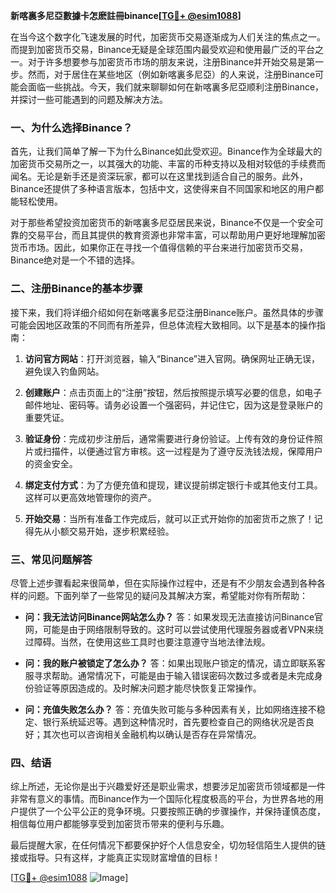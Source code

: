 **新喀裏多尼亞數據卡怎麽註冊binance[[TG💪+ @esim1088](https://t.me/s/esim1088)]**

在当今这个数字化飞速发展的时代，加密货币交易逐渐成为人们关注的焦点之一。而提到加密货币交易，Binance无疑是全球范围内最受欢迎和使用最广泛的平台之一。对于许多想要参与加密货币市场的朋友来说，注册Binance并开始交易是第一步。然而，对于居住在某些地区（例如新喀裏多尼亞）的人来说，注册Binance可能会面临一些挑战。今天，我们就来聊聊如何在新喀裏多尼亞顺利注册Binance，并探讨一些可能遇到的问题及解决方法。

### 一、为什么选择Binance？

首先，让我们简单了解一下为什么Binance如此受欢迎。Binance作为全球最大的加密货币交易所之一，以其强大的功能、丰富的币种支持以及相对较低的手续费而闻名。无论是新手还是资深玩家，都可以在这里找到适合自己的服务。此外，Binance还提供了多种语言版本，包括中文，这使得来自不同国家和地区的用户都能轻松使用。

对于那些希望投资加密货币的新喀裏多尼亞居民来说，Binance不仅是一个安全可靠的交易平台，而且其提供的教育资源也非常丰富，可以帮助用户更好地理解加密货币市场。因此，如果你正在寻找一个值得信赖的平台来进行加密货币交易，Binance绝对是一个不错的选择。

### 二、注册Binance的基本步骤

接下来，我们将详细介绍如何在新喀裏多尼亞注册Binance账户。虽然具体的步骤可能会因地区政策的不同而有所差异，但总体流程大致相同。以下是基本的操作指南：

1. **访问官方网站**：打开浏览器，输入“Binance”进入官网。确保网址正确无误，避免误入钓鱼网站。
   
2. **创建账户**：点击页面上的“注册”按钮，然后按照提示填写必要的信息，如电子邮件地址、密码等。请务必设置一个强密码，并记住它，因为这是登录账户的重要凭证。

3. **验证身份**：完成初步注册后，通常需要进行身份验证。上传有效的身份证件照片或扫描件，以便通过官方审核。这一过程是为了遵守反洗钱法规，保障用户的资金安全。

4. **绑定支付方式**：为了方便充值和提现，建议提前绑定银行卡或其他支付工具。这样可以更高效地管理你的资产。

5. **开始交易**：当所有准备工作完成后，就可以正式开始你的加密货币之旅了！记得先从小额交易开始，逐步积累经验。

### 三、常见问题解答

尽管上述步骤看起来很简单，但在实际操作过程中，还是有不少朋友会遇到各种各样的问题。下面列举了一些常见的疑问及其解决方案，希望能对你有所帮助：

- **问：我无法访问Binance网站怎么办？**
  答：如果发现无法直接访问Binance官网，可能是由于网络限制导致的。这时可以尝试使用代理服务器或者VPN来绕过障碍。当然，在使用这些工具时也要注意遵守当地法律法规。

- **问：我的账户被锁定了怎么办？**
  答：如果出现账户锁定的情况，请立即联系客服寻求帮助。通常情况下，可能是由于输入错误密码次数过多或者是未完成身份验证等原因造成的。及时解决问题才能尽快恢复正常操作。

- **问：充值失败怎么办？**
  答：充值失败可能与多种因素有关，比如网络连接不稳定、银行系统延迟等。遇到这种情况时，首先要检查自己的网络状况是否良好；其次也可以咨询相关金融机构以确认是否存在异常情况。

### 四、结语

综上所述，无论你是出于兴趣爱好还是职业需求，想要涉足加密货币领域都是一件非常有意义的事情。而Binance作为一个国际化程度极高的平台，为世界各地的用户提供了一个公平公正的竞争环境。只要按照正确的步骤操作，并保持谨慎态度，相信每位用户都能够享受到加密货币带来的便利与乐趣。

最后提醒大家，在任何情况下都要保护好个人信息安全，切勿轻信陌生人提供的链接或指导。只有这样，才能真正实现财富增值的目标！

[[TG💪+ @esim1088](https://t.me/s/esim1088) ![Image](https://i.postimg.cc/4NQfJmqS/Snipaste-2025-05-13-00-14-12.png)]